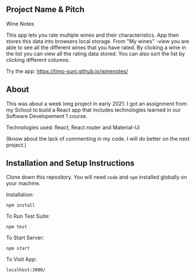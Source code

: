 ## Project Name & Pitch

Wine Notes

This app lets you rate multiple wines and their characteristics. App then stores this data into browsers local storage. From "My wines" -view you are able to see all the different wines that you have rated. By clicking a wine in the list you can view all the rating data stored. You can also sort the list by clicking different columns.

Try the app: https://timo-suni.github.io/winenotes/

## About

This was about a week long project in early 2021. I got an assignment from my School to build a React app that includes technologies learned in our Software Developement 1 course.

Technologies used: React, React router and Material-Ui

(Iknow about the lack of commenting in my code. I will do better on the next project.)

## Installation and Setup Instructions

Clone down this repository. You will need `node` and `npm` installed globally on your machine.  

Installation:

`npm install`  

To Run Test Suite:  

`npm test`  

To Start Server:

`npm start`  

To Visit App:

`localhost:3000/`  
